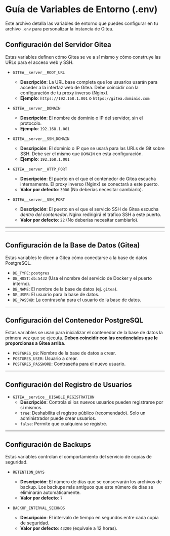 # Guía de Variables de Entorno (.env)

Este archivo detalla las variables de entorno que puedes configurar en tu archivo `.env` para personalizar la instancia de Gitea.

## Configuración del Servidor Gitea

Estas variables definen cómo Gitea se ve a sí mismo y cómo construye las URLs para el acceso web y SSH.

- `GITEA__server__ROOT_URL`

  - **Descripción**: La URL base completa que los usuarios usarán para acceder a la interfaz web de Gitea. Debe coincidir con la configuración de tu proxy inverso (Nginx).
  - **Ejemplo**: `https://192.168.1.001` o `https://gitea.dominio.com`

- `GITEA__server__DOMAIN`

  - **Descripción**: El nombre de dominio o IP del servidor, sin el protocolo.
  - **Ejemplo**: `192.168.1.001`

- `GITEA__server__SSH_DOMAIN`

  - **Descripción**: El dominio o IP que se usará para las URLs de Git sobre SSH. Debe ser el mismo que `DOMAIN` en esta configuración.
  - **Ejemplo**: `192.168.1.001`

- `GITEA__server__HTTP_PORT`

  - **Descripción**: El puerto en el que el contenedor de Gitea escucha internamente. El proxy inverso (Nginx) se conectará a este puerto.
  - **Valor por defecto**: `3000` (No deberías necesitar cambiarlo).

- `GITEA__server__SSH_PORT`
  - **Descripción**: El puerto en el que el servicio SSH de Gitea escucha _dentro del contenedor_. Nginx redirigirá el tráfico SSH a este puerto.
  - **Valor por defecto**: `22` (No deberías necesitar cambiarlo).

---



---

## Configuración de la Base de Datos (Gitea)

Estas variables le dicen a Gitea cómo conectarse a la base de datos PostgreSQL.

- `DB_TYPE`: `postgres`
- `DB_HOST`: `db:5432` (Usa el nombre del servicio de Docker y el puerto interno).
- `DB_NAME`: El nombre de la base de datos (ej. `gitea`).
- `DB_USER`: El usuario para la base de datos.
- `DB_PASSWD`: La contraseña para el usuario de la base de datos.

---

## Configuración del Contenedor PostgreSQL

Estas variables se usan para inicializar el contenedor de la base de datos la primera vez que se ejecuta. **Deben coincidir con las credenciales que le proporcionas a Gitea arriba**.

- `POSTGRES_DB`: Nombre de la base de datos a crear.
- `POSTGRES_USER`: Usuario a crear.
- `POSTGRES_PASSWORD`: Contraseña para el nuevo usuario.

---

## Configuración del Registro de Usuarios

- `GITEA__service__DISABLE_REGISTRATION`
  - **Descripción**: Controla si los nuevos usuarios pueden registrarse por sí mismos.
  - `true`: Deshabilita el registro público (recomendado). Solo un administrador puede crear usuarios.
  - `false`: Permite que cualquiera se registre.

---

## Configuración de Backups

Estas variables controlan el comportamiento del servicio de copias de seguridad.

- `RETENTION_DAYS`

  - **Descripción**: El número de días que se conservarán los archivos de backup. Los backups más antiguos que este número de días se eliminarán automáticamente.
  - **Valor por defecto**: `7`

- `BACKUP_INTERVAL_SECONDS`
  - **Descripción**: El intervalo de tiempo en segundos entre cada copia de seguridad.
  - **Valor por defecto**: `43200` (equivale a 12 horas).
